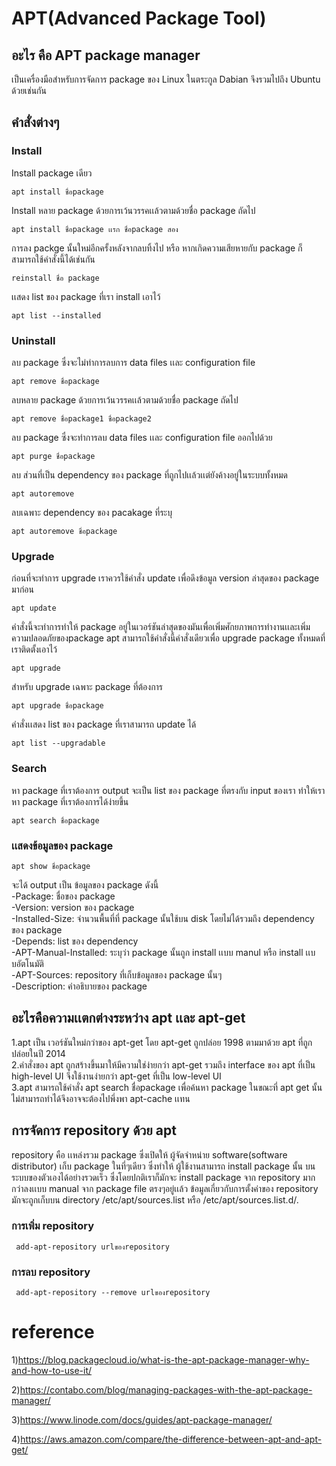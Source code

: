 # APT(Advanced Package Tool)

## อะไร คือ APT package manager
เป็นเครื่องมือสำหรับการจัดการ package ของ Linux ในตระกูล Dabian จึงรวมไปถึง Ubuntu ด้วยเช่นกัน


## คำสั่งต่างๆ


### Install

Install package เดียว
```
apt install ชื่อpackage
```

Install หลาย package ด้วยการเว้นวรรคเเล้วตามด้วยชื่อ package ถัดไป
```
apt install ชื่อpackage เเรก ชื่อpackage สอง
```

การลง packge นั้นใหม่อีกครั้งหลังจากลบทิ้งไป หรือ หากเกิดความเสียหายกับ package ก็สามารถใช้คำสั่งนี้ได้เช่นกัน 
```
reinstall ชื่อ package
```

เเสดง list ของ package ที่เรา install เอาไว้
```
apt list --installed
```





### Uninstall
ลบ package ซึ่งจะไม่ทำการลบการ data files เเละ configuration file
```
apt remove ชื่อpackage
```
ลบหลาย package ด้วยการเว้นวรรคเเล้วตามด้วยชื่อ package ถัดไป
```
apt remove ชื่อpackage1 ชื่อpackage2
```

ลบ package ซึ่งจะทำการลบ data files เเละ configuration file ออกไปด้วย
```
apt purge ชื่อpackage
```

ลบ ส่วนที่เป็น dependency ของ package ที่ถูกไปเเล้วเเต่ยังค้างอยู่ในระบบทั้งหมด
```
apt autoremove
```

ลบเฉพาะ dependency ของ  pacakage ที่ระบุ
```
apt autoremove ชื่อpackage
```



### Upgrade
ก่อนที่จะทำการ upgrade เราควรใช้คำสั่ง update เพื่อดึงข้อมูล version ล่าสุดของ package มาก่อน
```
apt update
```

คำสั่งนี้จะทำการทำให้ package อยู่ในเวอร์ชันล่าสุดของมันเพื่อเพิ่มศักยภาพการทำงานเเละเพิ่มความปลอดภัยของpackage apt สามารถใช้คำสั่งนี้คำสั่งเดียวเพื่อ upgrade package ทั้งหมดที่เราติดตั้งเอาไว้
```
apt upgrade
```

สำหรับ upgrade เฉพาะ package ที่ต้องการ
```
apt upgrade ชื่อpackage
```

คำสั่งเเสดง list ของ package ที่เราสามารถ update ได้
```
apt list --upgradable 
```



### Search
หา package ที่เราต้องการ output จะเป็น list ของ package ที่ตรงกับ input ของเรา ทำให้เราหา package ที่เราต้องการได้ง่ายขึ้น 
```
apt search ชื่อpackage
```


### เเสดงข้อมูลของ package 
```
apt show ชื่อpackage
```
จะได้ output เป็น ข้อมูลของ package ดังนี้  <br>
-Package: ชื่อของ package <br>
-Version: version ของ package <br>
-Installed-Size: จำนวนพื้นที่ที่ package นั้นใช้บน disk โดยไม่ได้รวมถึง dependency ของ package <br>
-Depends: list ของ dependency <br>
-APT-Manual-Installed: ระบุว่า package นั้นถูก install เเบบ manul หรือ install เเบบอัตโนมัติ <br>
-APT-Sources: repository ที่เก็บข้อมูลของ package นั้นๆ <br>
-Description: คำอธิบายของ package

## อะไรคือความเเตกต่างระหว่าง apt เเละ apt-get

1.apt เป็น เวอร์ชันใหม่กว่าของ apt-get  โดย apt-get ถูกปล่อย 1998 ตามมาด้วย apt ที่ถูกปล่อยในปี 2014 <br>
2.คำสั่งของ apt ถูกสร้างขึ้นมาให้มีความใช่ง่ายกว่า apt-get รวมถึง interface ของ apt ที่เป็น high-level UI จึงใช้งานง่ายกว่า apt-get ที่เป็น low-level UI <br>
3.apt สามารถใช้คำสั่ง apt search ชื่อpackage เพื่อค้นหา package ในขณะที่ apt get นั้นไม่สามารถทำได้จึงอาจจะต้องไปพึ่งพา apt-cache เเทน


## การจัดการ repository ด้วย apt 

repository คือ เเหล่งรวม package ซึ่งเปิดให้ ผู้จัดจำหน่าย software(software distributor) เก็บ package ในที่ๆเดียว ซึ่งทำให้ ผู้ใช้งานสามารถ install package นั้น บนระบบของตัวเองได้อย่างรวดเร็ว ซึ่งโดยปกติเราก็มักจะ install package จาก repository มากกว่าลงเเบบ manual จาก package file ตรงๆอยู่เเล้ว 
ข้อมูลเกี่ยวกับการตั้งค่าของ repository มักจะถูกเก็บบน directory  /etc/apt/sources.list หรือ /etc/apt/sources.list.d/.

### การเพิ่ม repository
```
 add-apt-repository urlของrepository
```
### การลบ repository
```
 add-apt-repository --remove urlของrepository
```





# reference
1)https://blog.packagecloud.io/what-is-the-apt-package-manager-why-and-how-to-use-it/

2)https://contabo.com/blog/managing-packages-with-the-apt-package-manager/

3)https://www.linode.com/docs/guides/apt-package-manager/

4)https://aws.amazon.com/compare/the-difference-between-apt-and-apt-get/



